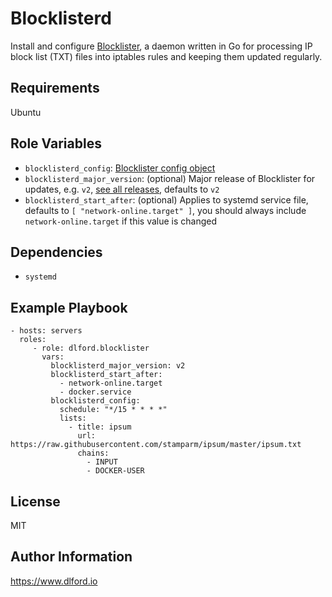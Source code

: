 # Blocklisterd

Install and configure [Blocklister](https://github.com/dlford/blocklister), a daemon written in Go for processing IP block list (TXT) files into iptables rules and keeping them updated regularly.

## Requirements

Ubuntu

## Role Variables

- `blocklisterd_config`: [Blocklister config object](https://github.com/dlford/blocklister/tree/v2#configuration)
- `blocklisterd_major_version`: (optional) Major release of Blocklister for updates, e.g. `v2`, [see all releases](https://github.com/dlford/blocklister/releases), defaults to `v2`
- `blocklisterd_start_after`: (optional) Applies to systemd service file, defaults to `[ "network-online.target" ]`, you should always include `network-online.target` if this value is changed

## Dependencies

- `systemd`

## Example Playbook

    - hosts: servers
      roles:
         - role: dlford.blocklister
           vars:
             blocklisterd_major_version: v2
             blocklisterd_start_after:
               - network-online.target
               - docker.service
             blocklisterd_config:
               schedule: "*/15 * * * *"
               lists:
                 - title: ipsum
                   url: https://raw.githubusercontent.com/stamparm/ipsum/master/ipsum.txt
                   chains:
                     - INPUT
                     - DOCKER-USER

## License

MIT

## Author Information

https://www.dlford.io

